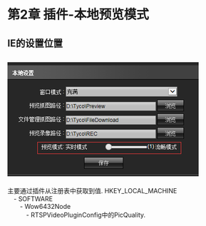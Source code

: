 # 第2章 插件-本地预览模式

## IE的设置位置
![](../img/pic_quality.png)
---
主要通过插件从注册表中获取到值.
HKEY_LOCAL_MACHINE<br>
&emsp;- SOFTWARE<br>
&emsp;&emsp;- Wow6432Node<br>
&emsp;&emsp;&emsp;- RTSPVideoPluginConfig中的PicQuality.